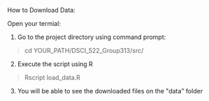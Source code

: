 How to Download Data:

Open your termial:

1. Go to the project directory using command prompt:

>  cd YOUR_PATH/DSCI_522_Group313/src/


2. Execute the script using R

> Rscript load_data.R


3. You will be able to see the downloaded files on the "data" folder
